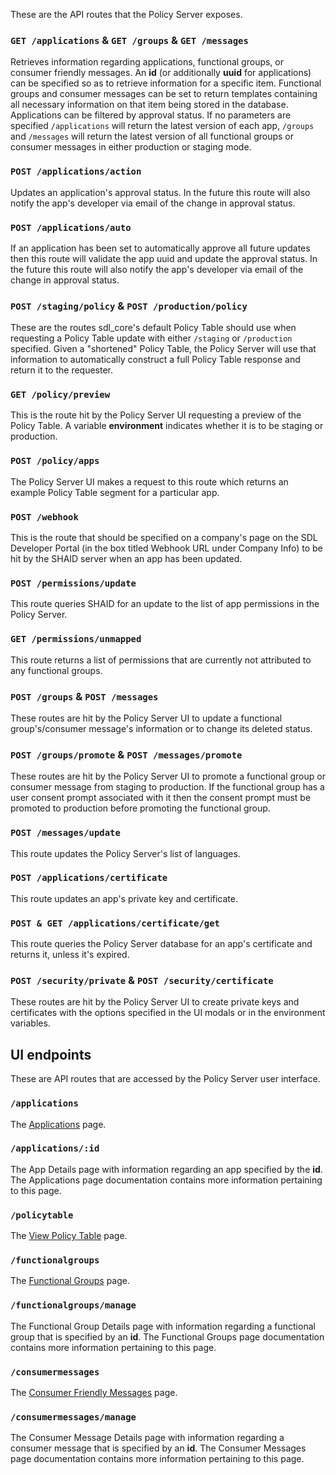 These are the API routes that the Policy Server exposes.

### `GET /applications` & `GET /groups` & `GET /messages`
Retrieves information regarding applications, functional groups, or consumer friendly messages. An **id** (or additionally **uuid** for applications) can be specified so as to retrieve information for a specific item. Functional groups and consumer messages can be set to return templates containing all necessary information on that item being stored in the database. Applications can be filtered by approval status. If no parameters are specified `/applications` will return the latest version of each app, `/groups` and `/messages` will return the latest version of all functional groups or consumer messages in either production or staging mode.

### `POST /applications/action`
Updates an application's approval status. In the future this route will also notify the app's developer via email of the change in approval status.

### `POST /applications/auto`
If an application has been set to automatically approve all future updates then this route will validate the app uuid and update the approval status. In the future this route will also notify the app's developer via email of the change in approval status.

### `POST /staging/policy` & `POST /production/policy`
These are the routes sdl_core's default Policy Table should use when requesting a Policy Table update with either `/staging` or `/production` specified.
Given a "shortened" Policy Table, the Policy Server will use that information to automatically construct a full Policy Table response and return it to the requester.

### `GET /policy/preview`
This is the route hit by the Policy Server UI requesting a preview of the Policy Table. A variable **environment** indicates whether it is to be staging or production.

### `POST /policy/apps`
The Policy Server UI makes a request to this route which returns an example Policy Table segment for a particular app.

### `POST /webhook`
This is the route that should be specified on a company's page on the SDL Developer Portal (in the box titled Webhook URL under Company Info) to be hit by the SHAID server when an app has been updated.

### `POST /permissions/update`
This route queries SHAID for an update to the list of app permissions in the Policy Server.

### `GET /permissions/unmapped`
This route returns a list of permissions that are currently not attributed to any functional groups.

### `POST /groups` & `POST /messages`
These routes are hit by the Policy Server UI to update a functional group's/consumer message's information or to change its deleted status.

### `POST /groups/promote` & `POST /messages/promote`
These routes are hit by the Policy Server UI to promote a functional group or consumer message from staging to production. If the functional group has a user consent prompt associated with it then the consent prompt must be promoted to production before promoting the functional group.

### `POST /messages/update`
This route updates the Policy Server's list of languages.

### `POST /applications/certificate`
This route updates an app's private key and certificate.

### `POST & GET /applications/certificate/get`
This route queries the Policy Server database for an app's certificate and returns it, unless it's expired.

### `POST /security/private` & `POST /security/certificate`
These routes are hit by the Policy Server UI to create private keys and certificates with the options specified in the UI modals or in the environment variables.

## UI endpoints
These are API routes that are accessed by the Policy Server user interface.

### `/applications`
The [Applications](/docs/sdl-server/master/user-interface/applications) page.
### `/applications/:id`
The App Details page with information regarding an app specified by the **id**. The Applications page documentation contains more information pertaining to this page.
### `/policytable`
The [View Policy Table](/docs/sdl-server/master/user-interface/view-policy-table) page.
### `/functionalgroups`
The [Functional Groups](/docs/sdl-server/master/user-interface/messages-and-functional-groups) page.
### `/functionalgroups/manage`
The Functional Group Details page with information regarding a functional group that is specified by an **id**. The Functional Groups page documentation contains more information pertaining to this page.
### `/consumermessages`
The [Consumer Friendly Messages](/docs/sdl-server/master/user-interface/messages-and-functional-groups) page.
### `/consumermessages/manage`
The Consumer Message Details page with information regarding a consumer message that is specified by an **id**. The Consumer Messages page documentation contains more information pertaining to this page.